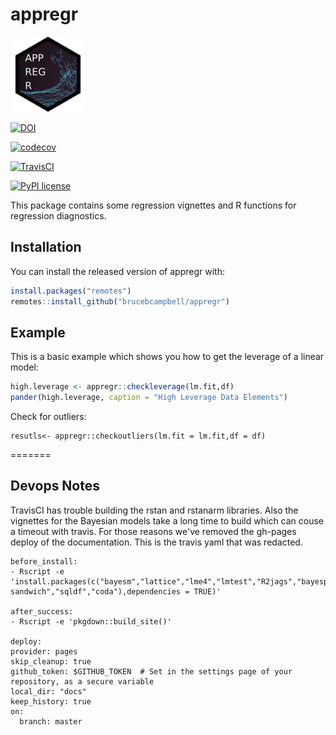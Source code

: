 # appregr

[![logo](logo.png)](logo.png)

[![DOI](https://zenodo.org/badge/195104416.svg)](https://zenodo.org/badge/latestdoi/195104416)

[![codecov](https://codecov.io/gh/brucebcampbell/appregr/branch/master/graph/badge.svg)](https://codecov.io/gh/brucebcampbell/appregr)

[![TravisCI](https://travis-ci.com/brucebcampbell/appregr.svg?branch=master)](https://travis-ci.com/brucebcampbell/appregr.svg?branch=master)

[![PyPI license](https://img.shields.io/pypi/l/ansicolortags.svg)](https://pypi.python.org/pypi/ansicolortags/)

This package contains some regression vignettes and R functions for regression diagnostics.    

## Installation

You can install the released version of appregr with:

``` r
install.packages("remotes")
remotes::install_github("brucebcampbell/appregr")
```

## Example

This is a basic example which shows you how to get the leverage of a linear model:

``` r
high.leverage <- appregr::checkleverage(lm.fit,df)
pander(high.leverage, caption = "High Leverage Data Elements")
```

Check for outliers:

```{r}
resutls<- appregr::checkoutliers(lm.fit = lm.fit,df = df)
```
=======

## Devops Notes

TravisCI has trouble building the rstan and rstanarm libraries. Also the vignettes for the Bayesian models take a long time to build which can couse a timeout with travis. For those reasons we've removed the gh-pages deploy of the documentation.  This is the travis yaml that was redacted.

```
before_install:
- Rscript -e 'install.packages(c("bayesm","lattice","lme4","lmtest","R2jags","bayesplot","caret","GGally","ggplot2","hexbin","latex2exp","papeR","parallel","rstan","rstanarm"," sandwich","sqldf","coda"),dependencies = TRUE)'

after_success:
- Rscript -e 'pkgdown::build_site()'

deploy:
provider: pages
skip_cleanup: true
github_token: $GITHUB_TOKEN  # Set in the settings page of your repository, as a secure variable
local_dir: "docs"
keep_history: true
on:
  branch: master

  ```
